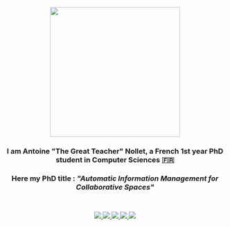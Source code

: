 <div align="center">
    <img src="https://the-gtn.github.io/files/hello.gif" align="center" height="" width="300" />
</div>

<h3>
<div align="center" width="200">I am Antoine "The Great Teacher" Nollet, a French 1st year PhD student in Computer Sciences 🇫🇷 
</div>
</h3>

<h3>
<div align="center" width="200">Here my PhD title : <em>"Automatic Information Management for Collaborative Spaces"</em> 
</div>
</h3>

<br>

<p align="center">
    <a href="mailto:antoine.nollet@univ-lille.fr">
        <img src="https://img.shields.io/badge/mail-%23ff4343.svg?&style=for-the-badge&logo=gmail&logoColor=white" />
    </a>
    <a target="_blank" href="https://discordapp.com/users/502400618913202177">
        <img src="https://img.shields.io/badge/Discord-7289DA?style=for-the-badge&logo=discord&logoColor=white" />
    </a>
    <a target="_blank" href="https://www.linkedin.com/in/antoine-nollet/">
        <img src="https://img.shields.io/badge/LinkedIn-0077B5?style=for-the-badge&logo=linkedin&logoColor=white" />
    </a>
    <a target="_blank" href="https://github.com/The-GTN">
        <img src="https://img.shields.io/badge/Github-black?style=for-the-badge&logo=github&logoColor=white" />
    </a>
    <a target="_blank" href="https://antoinenollet3.wixsite.com/presentation">
        <img src="https://img.shields.io/badge/Website-674FE6?style=for-the-badge&logo=wix&logoColor=white" />
    </a>
</p>

<!--
**The-GTN/The-GTN** is a ✨ _special_ ✨ repository because its `README.md` (this file) appears on your GitHub profile.

Here are some ideas to get you started:

- 🔭 I’m currently working on ...
- 🌱 I’m currently learning ...
- 👯 I’m looking to collaborate on ...
- 🤔 I’m looking for help with ...
- 💬 Ask me about ...
- 📫 How to reach me: ...
- 😄 Pronouns: ...
- ⚡ Fun fact: ...
-->
